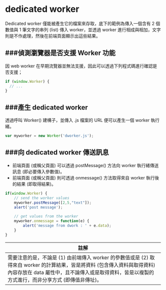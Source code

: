 # dedicated worker

<script type="text/javascript" src="gitbook/app.js"></script>
<script type="text/javascript" src="js/general.js"></script>

Dedicated worker 僅能被產生它的檔案來存取，底下的範例為傳入一個含有 2 個數值與 1 筆文字的串列 (list) 傳入 worker，並透過 worker 進行相成與相加，文字則是不作處理，然後在前端頁面顯示出這些結果。

###偵測瀏覽器是否支援 Worker 功能
---

因 web worker 在早期流覽器並無法支援，因此可以透過下列程式碼進行確認是否支援；

```Javascript
if (window.Worker) {
  // ...
}
```

###產生 dedicated worker
---

透過呼叫 Worker() 建構子，並傳入 .js 檔案的 URL 便可以產生一個 worker 執行緒。

```Javascript
var myworker = new Worker('dworker.js');
```

###向 dedicated worker 傳送訊息
---

* 前端頁面 (或稱父頁面) 可以透過 postMessage() 方法向 worker 執行緒傳送訊息 (即必要傳入參數值)。
* 前端頁面 (或稱父頁面) 則可透過 onmessage() 方法取得來自 worker 執行後的結果 (即取得結果)。

```Javascript
if(window.Worker) {
    // send the worker values
	myworker.postMessage([2,5,"text"]);
	alert('post message');
	
    // get values from the worker
	myworker.onmessage = function(e) {
		alert('message from dwork : ' + e.data);
	}
}
```

| 註解 |
| -- |
| 需要注意的是，不論是 (1) 由前端傳入 worker 的參數值或是 (2) 取得來自 worker 的計算結果，皆是將資料 (包含傳入資料與取得資料) 內容存放在 data 屬性中，且不論傳入或是取得資料，皆是以複製的方式進行，而非分享方式 (即傳值非傳址)。 |







